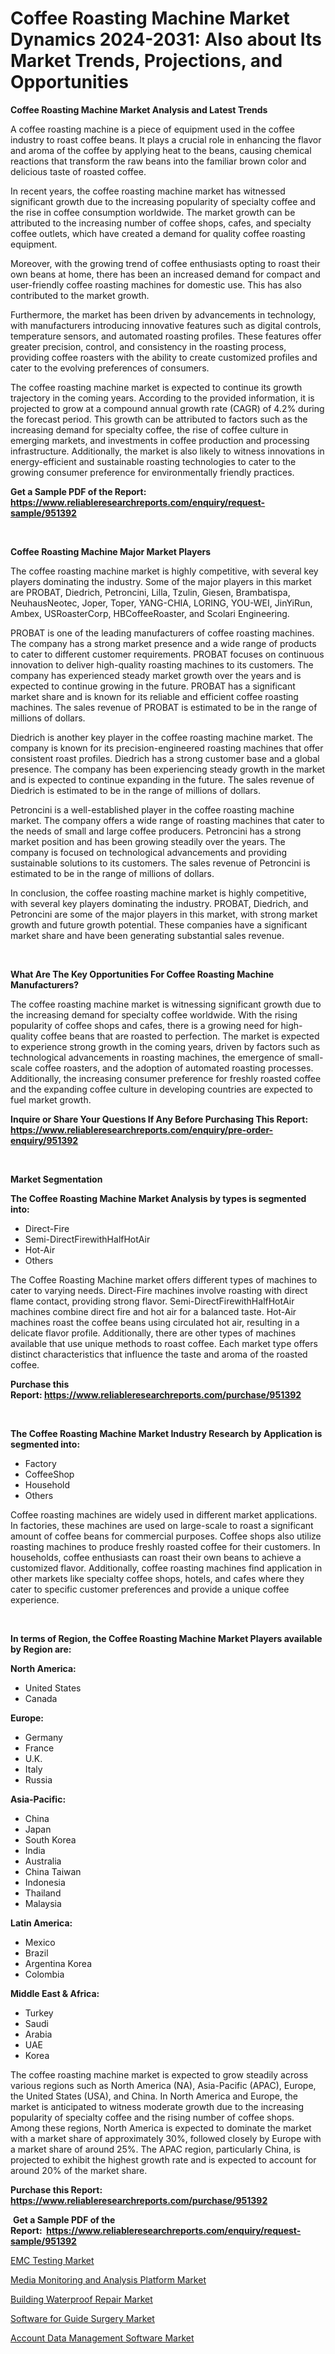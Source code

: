 <p><h1>Coffee Roasting Machine Market Dynamics 2024-2031: Also about Its Market Trends, Projections, and Opportunities</h1></p><p><strong>Coffee Roasting Machine Market Analysis and Latest Trends</strong></p>
<p><p>A coffee roasting machine is a piece of equipment used in the coffee industry to roast coffee beans. It plays a crucial role in enhancing the flavor and aroma of the coffee by applying heat to the beans, causing chemical reactions that transform the raw beans into the familiar brown color and delicious taste of roasted coffee.</p><p>In recent years, the coffee roasting machine market has witnessed significant growth due to the increasing popularity of specialty coffee and the rise in coffee consumption worldwide. The market growth can be attributed to the increasing number of coffee shops, cafes, and specialty coffee outlets, which have created a demand for quality coffee roasting equipment.</p><p>Moreover, with the growing trend of coffee enthusiasts opting to roast their own beans at home, there has been an increased demand for compact and user-friendly coffee roasting machines for domestic use. This has also contributed to the market growth.</p><p>Furthermore, the market has been driven by advancements in technology, with manufacturers introducing innovative features such as digital controls, temperature sensors, and automated roasting profiles. These features offer greater precision, control, and consistency in the roasting process, providing coffee roasters with the ability to create customized profiles and cater to the evolving preferences of consumers.</p><p>The coffee roasting machine market is expected to continue its growth trajectory in the coming years. According to the provided information, it is projected to grow at a compound annual growth rate (CAGR) of 4.2% during the forecast period. This growth can be attributed to factors such as the increasing demand for specialty coffee, the rise of coffee culture in emerging markets, and investments in coffee production and processing infrastructure. Additionally, the market is also likely to witness innovations in energy-efficient and sustainable roasting technologies to cater to the growing consumer preference for environmentally friendly practices.</p></p>
<p><strong>Get a Sample PDF of the Report:&nbsp; <a href="https://www.reliableresearchreports.com/enquiry/request-sample/951392">https://www.reliableresearchreports.com/enquiry/request-sample/951392</a></strong></p>
<p>&nbsp;</p>
<p><strong>Coffee Roasting Machine Major Market Players</strong></p>
<p><p>The coffee roasting machine market is highly competitive, with several key players dominating the industry. Some of the major players in this market are PROBAT, Diedrich, Petroncini, Lilla, Tzulin, Giesen, Brambatispa, NeuhausNeotec, Joper, Toper, YANG-CHIA, LORING, YOU-WEI, JinYiRun, Ambex, USRoasterCorp, HBCoffeeRoaster, and Scolari Engineering.</p><p>PROBAT is one of the leading manufacturers of coffee roasting machines. The company has a strong market presence and a wide range of products to cater to different customer requirements. PROBAT focuses on continuous innovation to deliver high-quality roasting machines to its customers. The company has experienced steady market growth over the years and is expected to continue growing in the future. PROBAT has a significant market share and is known for its reliable and efficient coffee roasting machines. The sales revenue of PROBAT is estimated to be in the range of millions of dollars.</p><p>Diedrich is another key player in the coffee roasting machine market. The company is known for its precision-engineered roasting machines that offer consistent roast profiles. Diedrich has a strong customer base and a global presence. The company has been experiencing steady growth in the market and is expected to continue expanding in the future. The sales revenue of Diedrich is estimated to be in the range of millions of dollars.</p><p>Petroncini is a well-established player in the coffee roasting machine market. The company offers a wide range of roasting machines that cater to the needs of small and large coffee producers. Petroncini has a strong market position and has been growing steadily over the years. The company is focused on technological advancements and providing sustainable solutions to its customers. The sales revenue of Petroncini is estimated to be in the range of millions of dollars.</p><p>In conclusion, the coffee roasting machine market is highly competitive, with several key players dominating the industry. PROBAT, Diedrich, and Petroncini are some of the major players in this market, with strong market growth and future growth potential. These companies have a significant market share and have been generating substantial sales revenue.</p></p>
<p>&nbsp;</p>
<p><strong>What Are The Key Opportunities For Coffee Roasting Machine Manufacturers?</strong></p>
<p><p>The coffee roasting machine market is witnessing significant growth due to the increasing demand for specialty coffee worldwide. With the rising popularity of coffee shops and cafes, there is a growing need for high-quality coffee beans that are roasted to perfection. The market is expected to experience strong growth in the coming years, driven by factors such as technological advancements in roasting machines, the emergence of small-scale coffee roasters, and the adoption of automated roasting processes. Additionally, the increasing consumer preference for freshly roasted coffee and the expanding coffee culture in developing countries are expected to fuel market growth.</p></p>
<p><strong>Inquire or Share Your Questions If Any Before Purchasing This Report: <a href="https://www.reliableresearchreports.com/enquiry/pre-order-enquiry/951392">https://www.reliableresearchreports.com/enquiry/pre-order-enquiry/951392</a></strong></p>
<p>&nbsp;</p>
<p><strong>Market Segmentation</strong></p>
<p><strong>The Coffee Roasting Machine Market Analysis by types is segmented into:</strong></p>
<p><ul><li>Direct-Fire</li><li>Semi-DirectFirewithHalfHotAir</li><li>Hot-Air</li><li>Others</li></ul></p>
<p><p>The Coffee Roasting Machine market offers different types of machines to cater to varying needs. Direct-Fire machines involve roasting with direct flame contact, providing strong flavor. Semi-DirectFirewithHalfHotAir machines combine direct fire and hot air for a balanced taste. Hot-Air machines roast the coffee beans using circulated hot air, resulting in a delicate flavor profile. Additionally, there are other types of machines available that use unique methods to roast coffee. Each market type offers distinct characteristics that influence the taste and aroma of the roasted coffee.</p></p>
<p><strong>Purchase this Report:&nbsp;<a href="https://www.reliableresearchreports.com/purchase/951392">https://www.reliableresearchreports.com/purchase/951392</a></strong></p>
<p>&nbsp;</p>
<p><strong>The Coffee Roasting Machine Market Industry Research by Application is segmented into:</strong></p>
<p><ul><li>Factory</li><li>CoffeeShop</li><li>Household</li><li>Others</li></ul></p>
<p><p>Coffee roasting machines are widely used in different market applications. In factories, these machines are used on large-scale to roast a significant amount of coffee beans for commercial purposes. Coffee shops also utilize roasting machines to produce freshly roasted coffee for their customers. In households, coffee enthusiasts can roast their own beans to achieve a customized flavor. Additionally, coffee roasting machines find application in other markets like specialty coffee shops, hotels, and cafes where they cater to specific customer preferences and provide a unique coffee experience.</p></p>
<p>&nbsp;</p>
<p><strong>In terms of Region, the Coffee Roasting Machine Market Players available by Region are:</strong></p>
<p>
    <p> <strong> North America: </strong>
        <ul>
            <li>United States</li>
            <li>Canada</li>
        </ul>
        </p> 
    <p> <strong> Europe: </strong>
        <ul>
            <li>Germany</li>
            <li>France</li>
            <li>U.K.</li>
            <li>Italy</li>
            <li>Russia</li>
        </ul>
        </p> 
    <p> <strong> Asia-Pacific: </strong>
        <ul>
            <li>China</li>
            <li>Japan</li>
            <li>South Korea</li>
            <li>India</li>
            <li>Australia</li>
            <li>China Taiwan</li>
            <li>Indonesia</li>
            <li>Thailand</li>
            <li>Malaysia</li>
        </ul>
        </p> 
    <p> <strong> Latin America: </strong>
        <ul>
            <li>Mexico</li>
            <li>Brazil</li>
            <li>Argentina Korea</li>
            <li>Colombia</li>
        </ul>
        </p> 
    <p> <strong> Middle East & Africa: </strong>
        <ul>
            <li>Turkey</li>
            <li>Saudi</li>
            <li>Arabia</li>
            <li>UAE</li>
            <li>Korea</li>
        </ul>
    </p>
    </p>
<p><p>The coffee roasting machine market is expected to grow steadily across various regions such as North America (NA), Asia-Pacific (APAC), Europe, the United States (USA), and China. In North America and Europe, the market is anticipated to witness moderate growth due to the increasing popularity of specialty coffee and the rising number of coffee shops. Among these regions, North America is expected to dominate the market with a market share of approximately 30%, followed closely by Europe with a market share of around 25%. The APAC region, particularly China, is projected to exhibit the highest growth rate and is expected to account for around 20% of the market share.</p></p>
<p><strong>Purchase this Report: <a href="https://www.reliableresearchreports.com/purchase/951392">https://www.reliableresearchreports.com/purchase/951392</a></strong></p>
<p>&nbsp;<strong>Get a Sample PDF of the Report:&nbsp;&nbsp;<a href="https://www.reliableresearchreports.com/enquiry/request-sample/951392">https://www.reliableresearchreports.com/enquiry/request-sample/951392</a></strong></p>
<p><strong></strong></p>
<p><p><a href="https://medium.com/@loretadervishi2013/decoding-emc-testing-market-metrics-market-share-trends-and-growth-patterns-d11c12ca66ed">EMC Testing Market</a></p><p><a href="https://medium.com/@loretadervishi2013/media-monitoring-and-analysis-platform-market-exploring-market-share-market-trends-and-future-a8cb1d6f783b">Media Monitoring and Analysis Platform Market</a></p><p><a href="https://medium.com/@loretadervishi2013/building-waterproof-repair-market-analysis-its-cagr-market-segmentation-and-global-industry-c667f644122f">Building Waterproof Repair Market</a></p><p><a href="https://medium.com/@loretadervishi2013/software-for-guide-surgery-market-research-report-its-history-and-forecast-2023-to-2030-84ddee38587b">Software for Guide Surgery Market</a></p><p><a href="https://medium.com/@loretadervishi2013/account-data-management-software-market-exploring-market-share-market-trends-and-future-growth-ca95a3435fa7">Account Data Management Software Market</a></p></p>